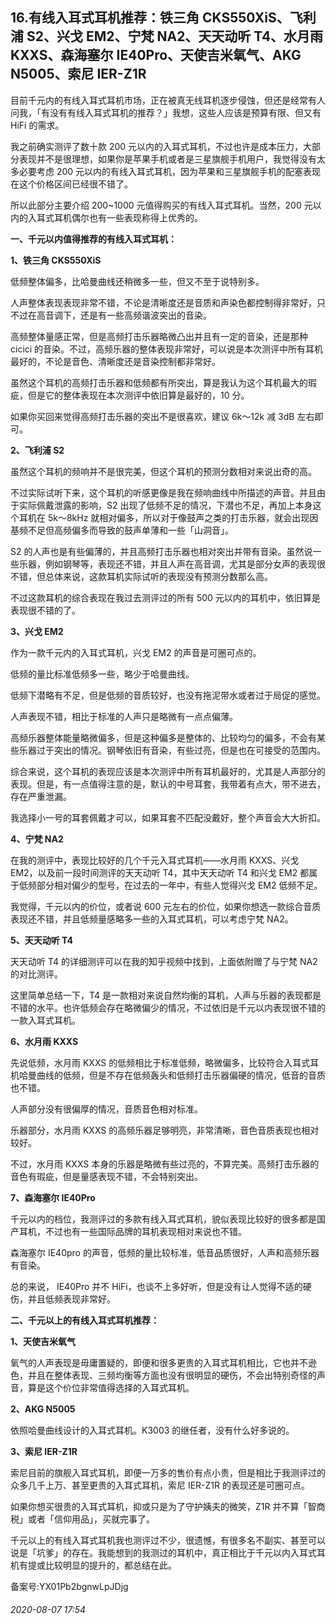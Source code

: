 ## 16.有线入耳式耳机推荐：铁三角 CKS550XiS、飞利浦 S2、兴戈 EM2、宁梵 NA2、天天动听 T4、水月雨 KXXS、森海塞尔 IE40Pro、天使吉米氧气、AKG N5005、索尼 IER-Z1R
目前千元内的有线入耳式耳机市场，正在被真无线耳机逐步侵蚀，但还是经常有人问我，「有没有有线入耳式耳机的推荐？」我想，这些人应该是预算有限、但又有 HiFi 的需求。


我之前确实测评了数十款 200 元以内的入耳式耳机，不过也许是成本压力，大部分表现并不是很理想，如果你是苹果手机或者是三星旗舰手机用户，我觉得没有太多必要考虑 200 元以内的有线入耳式耳机，因为苹果和三星旗舰手机的配塞表现在这个价格区间已经很不错了。


所以此部分主要介绍 200~1000 元值得购买的有线入耳式耳机。当然，200 元以内的入耳式耳机偶尔也有一些表现称得上优秀的。


**一、千元以内值得推荐的有线入耳式耳机：**


**1、铁三角 CKS550XiS**


低频整体偏多，比哈曼曲线还稍微多一些，但又不至于说特别多。


人声整体表现表现非常不错，不论是清晰度还是音质和声染色都控制得非常好，只不过在高音调下，还是有一些高频谐波突出的音染。


高频整体量感正常，但是高频打击乐器略微凸出并且有一定的音染，还是那种 cicici 的音染。不过，高频乐器的整体表现非常好，可以说是本次测评中所有耳机最好的，不论是音色、清晰度还是音染控制都非常好。


虽然这个耳机的高频打击乐器和低频都有所突出，算是我认为这个耳机最大的瑕疵，但是它的整体表现在本次测评中依旧算是最好的，10 分。


如果你买回来觉得高频打击乐器的突出不是很喜欢，建议 6k～12k 减 3dB 左右即可。


**2、飞利浦 S2**


虽然这个耳机的频响并不是很完美，但这个耳机的预测分数相对来说出奇的高。


不过实际试听下来，这个耳机的听感更像是我在频响曲线中所描述的声音。并且由于实际佩戴泄露的影响，S2 出现了低频不足的情况，下潜也不足，再加上本身这个耳机在 5k～8kHz 就相对偏多，所以对于像鼓声之类的打击乐器，就会出现因基频不足但高频偏多而导致的鼓声单薄和一些「山洞音」。


S2 的人声也是有些偏薄的，并且高频打击乐器也相对突出并带有音染。虽然说一些乐器，例如钢琴等，表现还不错，并且人声在高音调，尤其是部分女声的表现很不错，但总体来说，这款耳机实际试听的表现没有预测分数那么高。


不过这款耳机的综合表现在我过去测评过的所有 500 元以内的耳机中，依旧算是表现很不错的了。


**3、兴戈 EM2**


作为一款千元内的入耳式耳机，兴戈 EM2 的声音是可圈可点的。


低频的量比标准低频多一些，略少于哈曼曲线。


低频下潜略有不足，但是低频的音质较好，也没有拖泥带水或者过于局促的感觉。


人声表现不错，相比于标准的人声只是略微有一点点偏薄。


高频乐器整体能量略微偏多，但是这种偏多是整体的、比较均匀的偏多，不会有某些乐器过于突出的情况。钢琴依旧有音染，有些过亮，但是也在可接受的范围内。


综合来说，这个耳机的表现应该是本次测评中所有耳机最好的，尤其是人声部分的表现。但是，有一点值得注意的是，默认的中号耳套，我带着有点大，带不进去，存在严重泄漏。


我选择小一号的耳套佩戴才可以，如果耳套不匹配没戴好，整个声音会大大折扣。


**4、宁梵 NA2**


在我的测评中，表现比较好的几个千元入耳式耳机——水月雨 KXXS、兴戈 EM2，以及前一段时间测评的天天动听 T4，其中天天动听 T4 和兴戈 EM2 都属于低频部分相对偏少的型号，在过去的一年中，有些人觉得兴戈 EM2 低频不足。


我觉得，千元以内的价位，或者说 600 元左右的价位，如果你想选一款综合音质表现还不错，并且低频量感略多一些的入耳式耳机，可以考虑宁梵 NA2。


**5、天天动听 T4**


天天动听 T4 的详细测评可以在我的知乎视频中找到，上面依附赠了与宁梵 NA2 的对比测评。


这里简单总结一下，T4 是一款相对来说自然均衡的耳机，人声与乐器的表现都是不错的水平。也许低频会存在略微偏少的情况，不过依旧是千元以内表现很不错的一款入耳式耳机。


**6、水月雨 KXXS**


先说低频，水月雨 KXXS 的低频相比于标准低频，略微偏多，比较符合入耳式耳机哈曼曲线的低频，但是不存在低频轰头和低频打击乐器偏硬的情况，低音的音质也不错。


人声部分没有很偏厚的情况，音质音色相对标准。


乐器部分，水月雨 KXXS 的高频乐器足够明亮，非常清晰，音色音质表现也相对较好。


不过，水月雨 KXXS 本身的乐器是略微有些过亮的，不算完美。高频打击乐器的音色有瑕疵，但是量感表现不错，不会特别突出。


**7、森海塞尔 IE40Pro**


千元以内的档位，我测评过的多款有线入耳式耳机，貌似表现比较好的很多都是国产耳机，不过也有一些国际品牌的耳机表现相对来说也不错。


森海塞尔 IE40pro 的声音，低频的量比较标准，低音品质很好，人声和高频乐器有音染。


总的来说， IE40Pro 并不 HiFi，也谈不上多好听，但是没有让人觉得不适的硬伤，并且低频表现非常好。


**二、千元以上的有线入耳式耳机推荐：**


**1、天使吉米氧气**


氧气的人声表现是毋庸置疑的，即便和很多更贵的入耳式耳机相比，它也并不逊色，并且在整体表现、三频均衡等方面也没有很明显的硬伤，不会出特别奇怪的声音，算是这个价位非常值得选择的入耳式耳机。


**2、AKG N5005**


依照哈曼曲线设计的入耳式耳机。K3003 的继任者，没有什么好多说的。


**3、索尼 IER-Z1R**


索尼目前的旗舰入耳式耳机，即便一万多的售价有点小贵，但是相比于我测评过的众多几千上万、甚至更贵的入耳式耳机，索尼 IER-Z1R 的表现还是可圈可点。


如果你想买很贵的入耳式耳机，抑或只是为了守护姨夫的微笑，Z1R 并不算「智商税」或者「信仰用品」，买就完事了。


千元以上的有线入耳式耳机我也测评过不少，很遗憾，有很多名不副实、甚至可以说是「坑爹」的存在。我能想到的我测过的耳机中，真正相比于千元以内入耳式耳机有提或比较明显的提升的，都总结在此。


备案号:YX01Pb2bgnwLpJDjg


###### 2020-08-07 17:54
